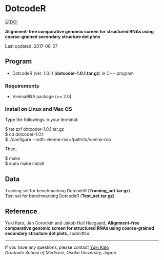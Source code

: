 # DotcodeR

[![DOI](https://zenodo.org/badge/84285936.svg)](https://zenodo.org/badge/latestdoi/84285936)

**Alignment-free comparative genomic screen for structured RNAs using coarse-grained secondary structure dot plots**

Last updated: 2017-08-07

## Program
* DotcodeR (ver. 1.0.1) (**dotcoder-1.0.1.tar.gz**) in C++ program

### Requirements
* ViennaRNA package (>= 2.0)

### Install on Linux and Mac OS
Type the followings in your terminal:

$ tar zxf dotcoder-1.0.1.tar.gz  
$ cd dotcoder-1.0.1  
$ ./configure --with-vienna-rna=/path/to/vienna-rna

Then,

$ make  
$ sudo make install

## Data
Training set for benchmarking DotcodeR (**Training_set.tar.gz**)  
Test set for benchmarking DotcodeR (**Test_set.tar.gz**)

## Reference
Yuki Kato, Jan Gorodkin and Jakob Hull Havgaard,
**Alignment-free comparative genomic screen for structured RNAs using coarse-grained secondary structure dot plots**,
*submitted*.

---
If you have any questions, please contact [Yuki Kato](http://www.med.osaka-u.ac.jp/pub/rna/ykato/)  
*Graduate School of Medicine, Osaka University, Japan*
